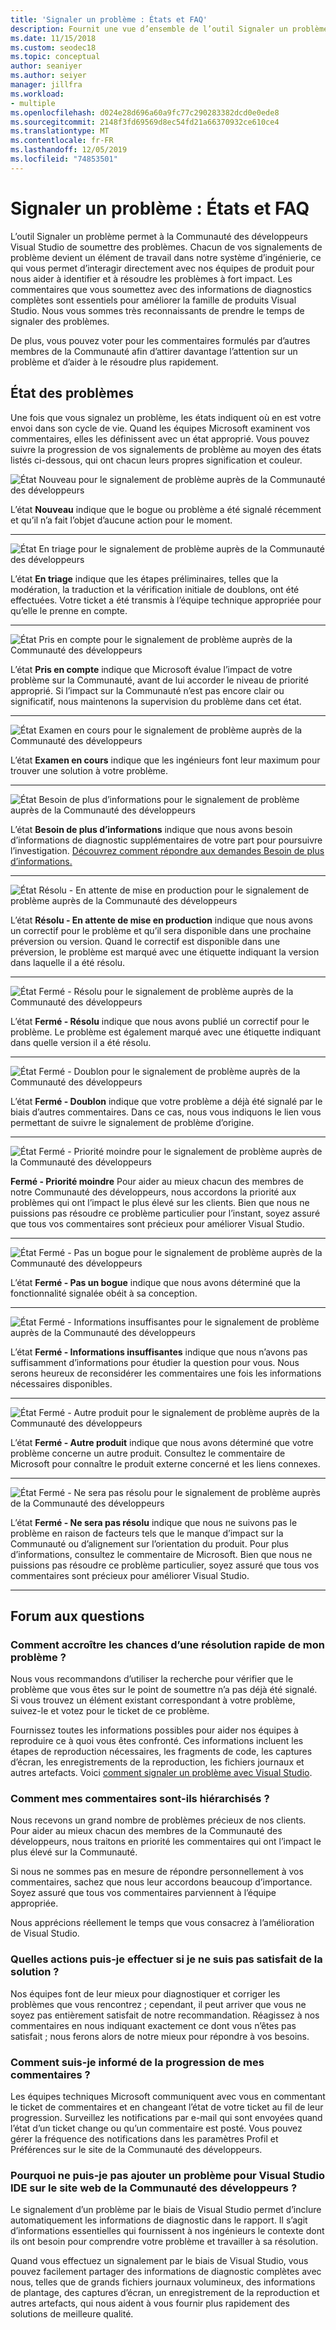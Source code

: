 ```yaml
---
title: 'Signaler un problème : États et FAQ'
description: Fournit une vue d’ensemble de l’outil Signaler un problème et inclut des définitions et états de problèmes
ms.date: 11/15/2018
ms.custom: seodec18
ms.topic: conceptual
author: seaniyer
ms.author: seiyer
manager: jillfra
ms.workload:
- multiple
ms.openlocfilehash: d024e28d696a60a9fc77c290283382dcd0e0ede8
ms.sourcegitcommit: 2148f3fd69569d8ec54fd21a66370932ce610ce4
ms.translationtype: MT
ms.contentlocale: fr-FR
ms.lasthandoff: 12/05/2019
ms.locfileid: "74853501"
---
```

# <a name="report-a-problem-states-and-faq"></a>Signaler un problème : États et FAQ

L’outil Signaler un problème permet à la Communauté des développeurs Visual Studio de soumettre des problèmes. Chacun de vos signalements de problème devient un élément de travail dans notre système d’ingénierie, ce qui vous permet d’interagir directement avec nos équipes de produit pour nous aider à identifier et à résoudre les problèmes à fort impact. Les commentaires que vous soumettez avec des informations de diagnostics complètes sont essentiels pour améliorer la famille de produits Visual Studio. Nous vous sommes très reconnaissants de prendre le temps de signaler des problèmes.

De plus, vous pouvez voter pour les commentaires formulés par d’autres membres de la Communauté afin d’attirer davantage l’attention sur un problème et d’aider à le résoudre plus rapidement.

## <a name="problem-status"></a>État des problèmes

Une fois que vous signalez un problème, les états indiquent où en est votre envoi dans son cycle de vie. Quand les équipes Microsoft examinent vos commentaires, elles les définissent avec un état approprié.  Vous pouvez suivre la progression de vos signalements de problème au moyen des états listés ci-dessous, qui ont chacun leurs propres signification et couleur.

![État Nouveau pour le signalement de problème auprès de la Communauté des développeurs](../ide/media/ProblemStates/New.jpg)

L’état **Nouveau** indique que le bogue ou problème a été signalé récemment et qu’il n’a fait l’objet d’aucune action pour le moment.

- - -

![État En triage pour le signalement de problème auprès de la Communauté des développeurs](../ide/media/ProblemStates/Triaged.jpg)

L’état **En triage** indique que les étapes préliminaires, telles que la modération, la traduction et la vérification initiale de doublons, ont été effectuées. Votre ticket a été transmis à l’équipe technique appropriée pour qu’elle le prenne en compte.

- - -

![État Pris en compte pour le signalement de problème auprès de la Communauté des développeurs](../ide/media/ProblemStates/UnderConsideration.jpg)

L’état **Pris en compte** indique que Microsoft évalue l’impact de votre problème sur la Communauté, avant de lui accorder le niveau de priorité approprié. Si l’impact sur la Communauté n’est pas encore clair ou significatif, nous maintenons la supervision du problème dans cet état.

- - -

![État Examen en cours pour le signalement de problème auprès de la Communauté des développeurs](../ide/media/ProblemStates/UnderInvestigation.jpg)

L’état **Examen en cours** indique que les ingénieurs font leur maximum pour trouver une solution à votre problème.

- - -

![État Besoin de plus d’informations pour le signalement de problème auprès de la Communauté des développeurs](../ide/media/ProblemStates/NeedMoreInfo.jpg)

L’état **Besoin de plus d’informations** indique que nous avons besoin d’informations de diagnostic supplémentaires de votre part pour poursuivre l’investigation.  [Découvrez comment répondre aux demandes Besoin de plus d’informations.](./how-to-report-a-problem-with-visual-studio.md#when-further-information-is-needed-need-more-info)

- - -

![État Résolu - En attente de mise en production pour le signalement de problème auprès de la Communauté des développeurs](../ide/media/ProblemStates/FixedPendingRelease.jpg)

L’état **Résolu - En attente de mise en production** indique que nous avons un correctif pour le problème et qu’il sera disponible dans une prochaine préversion ou version.  Quand le correctif est disponible dans une préversion, le problème est marqué avec une étiquette indiquant la version dans laquelle il a été résolu.

- - -

![État Fermé - Résolu pour le signalement de problème auprès de la Communauté des développeurs](../ide/media/ProblemStates/ClosedFixed.jpg)

L’état **Fermé - Résolu** indique que nous avons publié un correctif pour le problème. Le problème est également marqué avec une étiquette indiquant dans quelle version il a été résolu.

- - -

![État Fermé - Doublon pour le signalement de problème auprès de la Communauté des développeurs](../ide/media/ProblemStates/ClosedDuplicate.jpg)

L’état **Fermé - Doublon** indique que votre problème a déjà été signalé par le biais d’autres commentaires. Dans ce cas, nous vous indiquons le lien vous permettant de suivre le signalement de problème d’origine.

- - -

![État Fermé - Priorité moindre pour le signalement de problème auprès de la Communauté des développeurs](../ide/media/ProblemStates/ClosedLowerPriority.jpg)

**Fermé - Priorité moindre** Pour aider au mieux chacun des membres de notre Communauté des développeurs, nous accordons la priorité aux problèmes qui ont l’impact le plus élevé sur les clients. Bien que nous ne puissions pas résoudre ce problème particulier pour l’instant, soyez assuré que tous vos commentaires sont précieux pour améliorer Visual Studio.

- - -

![État Fermé - Pas un bogue pour le signalement de problème auprès de la Communauté des développeurs](../ide/media/ProblemStates/ClosedNotABug.jpg)

L’état **Fermé - Pas un bogue** indique que nous avons déterminé que la fonctionnalité signalée obéit à sa conception.

- - -

![État Fermé - Informations insuffisantes pour le signalement de problème auprès de la Communauté des développeurs](../ide/media/ProblemStates/ClosedNotEnoughInfo.jpg)

L’état **Fermé - Informations insuffisantes** indique que nous n’avons pas suffisamment d’informations pour étudier la question pour vous. Nous serons heureux de reconsidérer les commentaires une fois les informations nécessaires disponibles.

- - -

![État Fermé - Autre produit pour le signalement de problème auprès de la Communauté des développeurs](../ide/media/ProblemStates/ClosedOtherProduct.jpg)

L’état **Fermé - Autre produit** indique que nous avons déterminé que votre problème concerne un autre produit. Consultez le commentaire de Microsoft pour connaître le produit externe concerné et les liens connexes.

- - -

![État Fermé - Ne sera pas résolu pour le signalement de problème auprès de la Communauté des développeurs](../ide/media/ProblemStates/ClosedWontFix.jpg)

L’état **Fermé - Ne sera pas résolu** indique que nous ne suivons pas le problème en raison de facteurs tels que le manque d’impact sur la Communauté ou d’alignement sur l’orientation du produit. Pour plus d’informations, consultez le commentaire de Microsoft.  Bien que nous ne puissions pas résoudre ce problème particulier, soyez assuré que tous vos commentaires sont précieux pour améliorer Visual Studio.

- - -

## <a name="faq"></a>Forum aux questions

### <a name="how-can-i-increase-the-chance-of-my-problem-getting-resolved-quickly"></a>Comment accroître les chances d’une résolution rapide de mon problème ?

Nous vous recommandons d’utiliser la recherche pour vérifier que le problème que vous êtes sur le point de soumettre n’a pas déjà été signalé. Si vous trouvez un élément existant correspondant à votre problème, suivez-le et votez pour le ticket de ce problème.

Fournissez toutes les informations possibles pour aider nos équipes à reproduire ce à quoi vous êtes confronté.  Ces informations incluent les étapes de reproduction nécessaires, les fragments de code, les captures d’écran, les enregistrements de la reproduction, les fichiers journaux et autres artefacts.  Voici [comment signaler un problème avec Visual Studio](./how-to-report-a-problem-with-visual-studio.md).

### <a name="how-is-my-feedback-prioritized"></a>Comment mes commentaires sont-ils hiérarchisés ?

Nous recevons un grand nombre de problèmes précieux de nos clients. Pour aider au mieux chacun des membres de la Communauté des développeurs, nous traitons en priorité les commentaires qui ont l’impact le plus élevé sur la Communauté.

Si nous ne sommes pas en mesure de répondre personnellement à vos commentaires, sachez que nous leur accordons beaucoup d’importance. Soyez assuré que tous vos commentaires parviennent à l’équipe appropriée.

Nous apprécions réellement le temps que vous consacrez à l’amélioration de Visual Studio.

### <a name="what-actions-can-i-take-if-im-not-satisfied-with-the-resolution"></a>Quelles actions puis-je effectuer si je ne suis pas satisfait de la solution ?

Nos équipes font de leur mieux pour diagnostiquer et corriger les problèmes que vous rencontrez ; cependant, il peut arriver que vous ne soyez pas entièrement satisfait de notre recommandation. Réagissez à nos commentaires en nous indiquant exactement ce dont vous n’êtes pas satisfait ; nous ferons alors de notre mieux pour répondre à vos besoins.

### <a name="how-will-i-get-notified-of-progress-on-my-feedback"></a>Comment suis-je informé de la progression de mes commentaires ?

Les équipes techniques Microsoft communiquent avec vous en commentant le ticket de commentaires et en changeant l’état de votre ticket au fil de leur progression. Surveillez les notifications par e-mail qui sont envoyées quand l’état d’un ticket change ou qu’un commentaire est posté.  Vous pouvez gérer la fréquence des notifications dans les paramètres Profil et Préférences sur le site de la Communauté des développeurs.

### <a name="why-cant-i-add-a-problem-for-visual-studio-ide-on-the-developer-community-website"></a>Pourquoi ne puis-je pas ajouter un problème pour Visual Studio IDE sur le site web de la Communauté des développeurs ?

Le signalement d’un problème par le biais de Visual Studio permet d’inclure automatiquement les informations de diagnostic dans le rapport. Il s’agit d’informations essentielles qui fournissent à nos ingénieurs le contexte dont ils ont besoin pour comprendre votre problème et travailler à sa résolution.

Quand vous effectuez un signalement par le biais de Visual Studio, vous pouvez facilement partager des informations de diagnostic complètes avec nous, telles que de grands fichiers journaux volumineux, des informations de plantage, des captures d’écran, un enregistrement de la reproduction et autres artefacts, qui nous aident à vous fournir plus rapidement des solutions de meilleure qualité.
